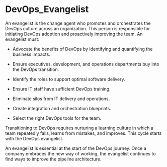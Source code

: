 # **DevOps_Evangelist**

An evangelist is the change agent who promotes and orchestrates the DevOps culture across an organization. This person is responsible for initiating DevOps adoption and proactively improving the team. An evangelist must:

- Advocate the benefits of DevOps by identifying and quantifying the business impacts.

- Ensure executives, development, and operations departments buy into the DevOps transition.

- Identify the roles to support optimal software delivery.

- Ensure IT staff have sufficient DevOps training.

- Eliminate silos from IT delivery and operations.

- Create integration and orchestration blueprints.

- Select the right DevOps tools for the team.

Transitioning to DevOps requires nurturing a learning culture in which a team repeatedly fails, learns from mistakes, and improves. This cycle starts with the DevOps evangelist.

An evangelist is essential at the start of the DevOps journey. Once a company embraces the new way of working, the evangelist continues to find ways to improve the pipeline architecture.